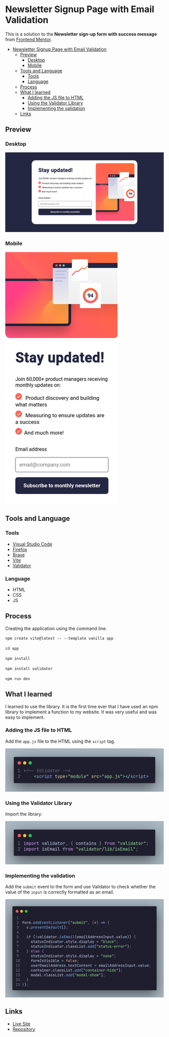 # Newsletter Signup Page with Email Validation

This is a solution to the **Newsletter sign-up form with success message** from [Frontend Mentor](https://frontendmentor.io).

- [Newsletter Signup Page with Email Validation](#newsletter-signup-page-with-email-validation)
  - [Preview](#preview)
    - [Desktop](#desktop)
    - [Mobile](#mobile)
  - [Tools and Language](#tools-and-language)
    - [Tools](#tools)
    - [Language](#language)
  - [Process](#process)
  - [What I learned](#what-i-learned)
    - [Adding the JS file to HTML](#adding-the-js-file-to-html)
    - [Using the Validator Library](#using-the-validator-library)
    - [Implementing the validation](#implementing-the-validation)
  - [Links](#links)

## Preview

### Desktop

![alt text](image.png)

### Mobile

![Mobile](image-1.png)

## Tools and Language

### Tools

- [Visual Studio Code](https://code.visualstudio.com)
- [Firefox](https://mozilla.org/firefox)
- [Brave](https://brave.com)
- [Vite](https://vitejs.dev)
- [Validator](https://npmjs.com/packages/validator)

### Language

- HTML
- CSS
- JS

## Process

Creating the application using the command line.

```
npm create vite@latest -- --template vanilla app

cd app

npm install

npm install validator

npm run dev
```

## What I learned

I learned to use the library. It is the first time ever that I have used an npm library to implement a function to my website. It was very useful and was easy to implement.

### Adding the JS file to HTML

Add the `app.js` file to the HTML using the `script` tag.

![import JS](image-4.png)

### Using the Validator Library

Import the library.

![JavaScript Code](image-2.png)

### Implementing the validation

Add the `submit` event to the form and use Validator to check whether the value of the `input` is correctly formatted as an email.

![Adding validation](image-3.png)

## Links

- [Live Site](https://newsletter-signup-code-beaker.vercel.app/)
- [Repository](https://github.com/Code-Beaker/newsletter-signup-code-beaker)

